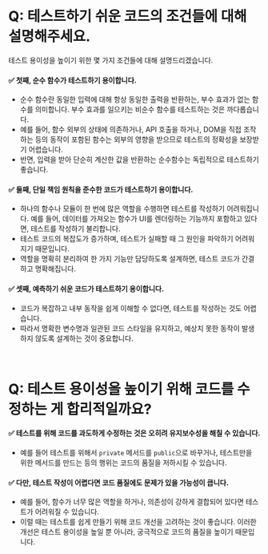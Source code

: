 # Q: 테스트하기 쉬운 코드의 조건들에 대해 설명해주세요.

테스트 용이성을 높이기 위한 몇 가지 조건들에 대해 설명드리겠습니다.

#### ✅ 첫째, 순수 함수가 테스트하기 용이합니다.
- 순수 함수란 동일한 입력에 대해 항상 동일한 출력을 반환하는, 부수 효과가 없는 함수를 의미합니다. 부수 효과를 일으키는 비순수 함수를 테스트하는 것은 까다롭습니다.
- 예를 들어, 함수 외부의 상태에 의존하거나, API 호출을 하거나, DOM을 직접 조작하는 등의 동작이 포함된 함수는 외부의 영향을 받으므로 테스트의 정확성을 보장받기 어렵습니다.
- 반면, 입력을 받아 단순히 계산한 값을 반환하는 순수함수는 독립적으로 테스트하기 좋습니다.

#### ✅ 둘째, 단일 책임 원칙을 준수한 코드가 테스트하기 용이합니다. 
- 하나의 함수나 모듈이 한 번에 많은 역할을 수행하면 테스트를 작성하기 어려워집니다. 예를 들어, 데이터를 가져오는 함수가 UI를 렌더링하는 기능까지 포함하고 있다면, 테스트를 작성하기 불리합니다.
- 테스트 코드의 복잡도가 증가하며, 테스트가 실패할 때 그 원인을 파악하기 어려워지기 때문입니다.
- 역할을 명확히 분리하여 한 가지 기능만 담당하도록 설계하면, 테스트 코드가 간결하고 명확해집니다.

#### ✅ 셋째, 예측하기 쉬운 코드가 테스트하기 용이합니다. 
-  코드가 복잡하고 내부 동작을 쉽게 이해할 수 없다면, 테스트를 작성하는 것도 어렵습니다.
-  따라서 명확한 변수명과 일관된 코드 스타일을 유지하고, 예상치 못한 동작이 발생하지 않도록 설계하는 것이 중요합니다.

<br/>

# Q: 테스트 용이성을 높이기 위해 코드를 수정하는 게 합리적일까요?

#### ✅ 테스트를 위해 코드를 과도하게 수정하는 것은 오히려 유지보수성을 해칠 수 있습니다. 
- 예를 들어 테스트를 위해서 `private` 메서드를 `public`으로 바꾸거나, 테스트만을 위한 메서드를 만드는 등의 행위는 코드의 품질을 저하시킬 수 있습니다.

#### ✅ 다만, 테스트 작성이 어렵다면 코드 품질에도 문제가 있을 가능성이 큽니다. 
- 예를 들어, 함수가 너무 많은 역할을 하거나, 의존성이 강하게 결합되어 있다면 테스트가 어려워질 수 있습니다.
- 이럴 때는 테스트를 쉽게 만들기 위해 코드 개선을 고려하는 것이 좋습니다. 이러한 개선은 테스트 용이성을 높일 뿐 아니라, 궁극적으로 코드의 품질을 높이기 때문입니다.

